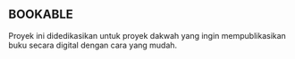 ## BOOKABLE

Proyek ini didedikasikan untuk proyek dakwah yang ingin mempublikasikan buku secara digital dengan cara yang mudah.